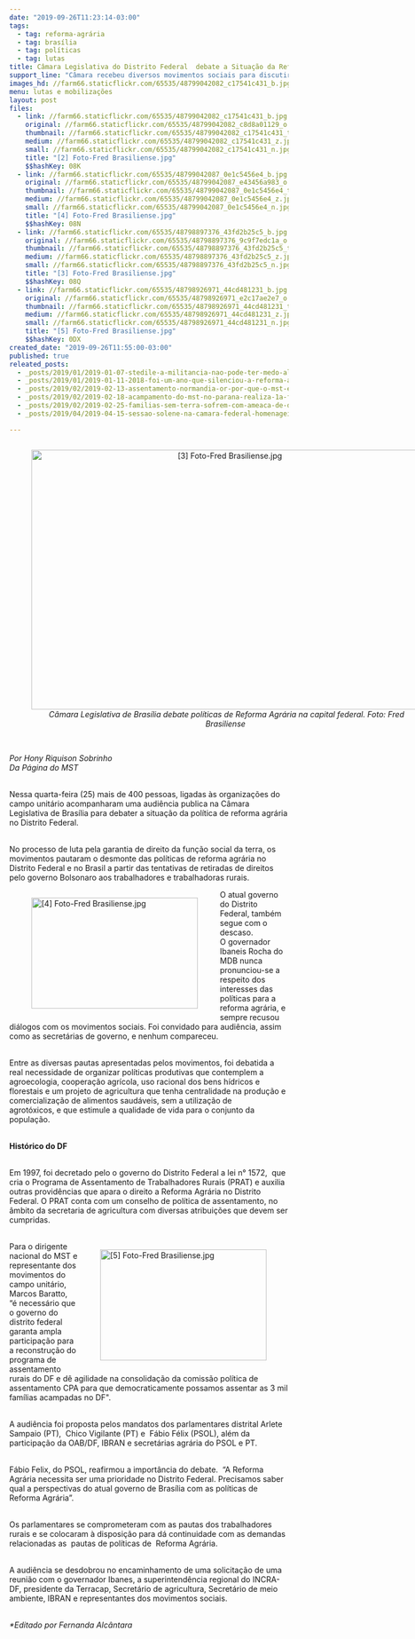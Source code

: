 ```yaml
---
date: "2019-09-26T11:23:14-03:00"
tags:
  - tag: reforma-agrária
  - tag: brasília
  - tag: políticas
  - tag: lutas
title: Câmara Legislativa do Distrito Federal  debate a Situação da Reforma Agrária
support_line: "Câmara recebeu diversos movimentos sociais para discutir a situação da Reforma Agrária no Distrito Federal\n\n"
images_hd: //farm66.staticflickr.com/65535/48799042082_c17541c431_b.jpg
menu: lutas e mobilizações
layout: post
files:
  - link: //farm66.staticflickr.com/65535/48799042082_c17541c431_b.jpg
    original: //farm66.staticflickr.com/65535/48799042082_c8d8a01129_o.jpg
    thumbnail: //farm66.staticflickr.com/65535/48799042082_c17541c431_t.jpg
    medium: //farm66.staticflickr.com/65535/48799042082_c17541c431_z.jpg
    small: //farm66.staticflickr.com/65535/48799042082_c17541c431_n.jpg
    title: "[2] Foto-Fred Brasiliense.jpg"
    $$hashKey: 08K
  - link: //farm66.staticflickr.com/65535/48799042087_0e1c5456e4_b.jpg
    original: //farm66.staticflickr.com/65535/48799042087_e43456a983_o.jpg
    thumbnail: //farm66.staticflickr.com/65535/48799042087_0e1c5456e4_t.jpg
    medium: //farm66.staticflickr.com/65535/48799042087_0e1c5456e4_z.jpg
    small: //farm66.staticflickr.com/65535/48799042087_0e1c5456e4_n.jpg
    title: "[4] Foto-Fred Brasiliense.jpg"
    $$hashKey: 08N
  - link: //farm66.staticflickr.com/65535/48798897376_43fd2b25c5_b.jpg
    original: //farm66.staticflickr.com/65535/48798897376_9c9f7edc1a_o.jpg
    thumbnail: //farm66.staticflickr.com/65535/48798897376_43fd2b25c5_t.jpg
    medium: //farm66.staticflickr.com/65535/48798897376_43fd2b25c5_z.jpg
    small: //farm66.staticflickr.com/65535/48798897376_43fd2b25c5_n.jpg
    title: "[3] Foto-Fred Brasiliense.jpg"
    $$hashKey: 08Q
  - link: //farm66.staticflickr.com/65535/48798926971_44cd481231_b.jpg
    original: //farm66.staticflickr.com/65535/48798926971_e2c17ae2e7_o.jpg
    thumbnail: //farm66.staticflickr.com/65535/48798926971_44cd481231_t.jpg
    medium: //farm66.staticflickr.com/65535/48798926971_44cd481231_z.jpg
    small: //farm66.staticflickr.com/65535/48798926971_44cd481231_n.jpg
    title: "[5] Foto-Fred Brasiliense.jpg"
    $$hashKey: 0DX
created_date: "2019-09-26T11:55:00-03:00"
published: true
releated_posts:
  - _posts/2019/01/2019-01-07-stedile-a-militancia-nao-pode-ter-medo-algum-porque-estamos-lutando-por-justica.md
  - _posts/2019/01/2019-01-11-2018-foi-um-ano-que-silenciou-a-reforma-agraria.md
  - _posts/2019/02/2019-02-13-assentamento-normandia-or-por-que-o-mst-existe.md
  - _posts/2019/02/2019-02-18-acampamento-do-mst-no-parana-realiza-1a-festa-da-colheita-e-da-reforma-agraria.md
  - _posts/2019/02/2019-02-25-familias-sem-terra-sofrem-com-ameaca-de-despejo-em-pernambuco.md
  - _posts/2019/04/2019-04-15-sessao-solene-na-camara-federal-homenageia-a-luta-pela-terra.md

---
```

<div style="text-align:center">
<figure class="image" style="display:inline-block"><img alt="[3] Foto-Fred Brasiliense.jpg" height="468" src="//farm66.staticflickr.com/65535/48798897376_43fd2b25c5_b.jpg" width="700" />
<figcaption><em>&nbsp;C&acirc;mara Legislativa de Bras&iacute;lia debate pol&iacute;ticas de Reforma Agr&aacute;ria na capital federal. Foto: Fred Brasiliense</em></figcaption>
</figure>
</div>

<p><br />
<em>Por Hony Riquison Sobrinho&nbsp;<br />
Da P&aacute;gina do MST</em><br />
&nbsp;</p>

<p>Nessa quarta-feira (25) mais de 400 pessoas, ligadas &agrave;s organiza&ccedil;&otilde;es do campo unit&aacute;rio acompanharam uma audi&ecirc;ncia publica na C&acirc;mara Legislativa de Bras&iacute;lia para debater a situa&ccedil;&atilde;o da pol&iacute;tica de reforma agr&aacute;ria no Distrito Federal.&nbsp; &nbsp;<br />
&nbsp;</p>

<p>No processo de luta pela garantia de direito da fun&ccedil;&atilde;o social da terra, os&nbsp; movimentos pautaram o desmonte das pol&iacute;ticas de reforma agr&aacute;ria no Distrito Federal e no Brasil a partir das tentativas de retiradas de direitos pelo governo Bolsonaro aos trabalhadores e trabalhadoras rurais.&nbsp;&nbsp;</p>

<figure class="image" style="float:left"><img alt="[4] Foto-Fred Brasiliense.jpg" height="200" src="//farm66.staticflickr.com/65535/48799042087_0e1c5456e4_b.jpg" width="300" />
<figcaption></figcaption>
</figure>

<p>O atual governo do Distrito Federal, tamb&eacute;m segue com o descaso. O&nbsp;governador Ibaneis Rocha do MDB nunca pronunciou-se a respeito dos interesses das pol&iacute;ticas para a reforma agr&aacute;ria, e sempre recusou di&aacute;logos com os movimentos sociais. Foi convidado para audi&ecirc;ncia, assim como as secret&aacute;rias de governo, e nenhum compareceu.&nbsp;<br />
&nbsp;</p>

<p>Entre as diversas pautas apresentadas pelos movimentos, foi debatida a real necessidade de organizar pol&iacute;ticas produtivas que contemplem a agroecologia, coopera&ccedil;&atilde;o agr&iacute;cola, uso racional dos bens h&iacute;dricos e florestais e&nbsp;um projeto de agricultura que tenha centralidade na produ&ccedil;&atilde;o e comercializa&ccedil;&atilde;o de alimentos saud&aacute;veis, sem a utiliza&ccedil;&atilde;o de&nbsp;<br />
agrot&oacute;xicos, e que estimule a qualidade de vida para o conjunto da popula&ccedil;&atilde;o.<br />
&nbsp;</p>

<p><strong>Hist&oacute;rico do DF</strong><br />
&nbsp;</p>

<p>Em 1997, foi decretado pelo o governo do Distrito Federal a lei n&deg; 1572,&nbsp; que cria o Programa de Assentamento de Trabalhadores Rurais (PRAT)&nbsp;e auxilia outras provid&ecirc;ncias que apara o direito a Reforma Agr&aacute;ria no Distrito Federal. O PRAT conta com um conselho de pol&iacute;tica de assentamento, no &acirc;mbito da secretaria de agricultura com diversas atribui&ccedil;&otilde;es que devem ser cumpridas.<br />
&nbsp;</p>

<figure class="image" style="float:right"><img alt="[5] Foto-Fred Brasiliense.jpg" height="200" src="//farm66.staticflickr.com/65535/48798926971_44cd481231_b.jpg" width="300" />
<figcaption></figcaption>
</figure>

<p>Para o dirigente nacional do MST e representante dos movimentos do campo unit&aacute;rio, Marcos Baratto, &ldquo;&eacute;&nbsp;necess&aacute;rio que o governo do distrito federal garanta ampla participa&ccedil;&atilde;o para a reconstru&ccedil;&atilde;o do programa de assentamento rurais do DF e d&ecirc; agilidade na consolida&ccedil;&atilde;o da comiss&atilde;o pol&iacute;tica de assentamento CPA para que democraticamente possamos assentar as 3 mil fam&iacute;lias acampadas no DF&quot;.&nbsp;<br />
&nbsp;</p>

<p>A audi&ecirc;ncia foi proposta pelos mandatos dos parlamentares distrital Arlete Sampaio (PT),&nbsp; Chico Vigilante (PT) e&nbsp; F&aacute;bio F&eacute;lix (PSOL), al&eacute;m da participa&ccedil;&atilde;o da OAB/DF, IBRAN e secret&aacute;rias agr&aacute;ria do PSOL e PT.&nbsp;<br />
&nbsp;</p>

<p>F&aacute;bio Felix, do PSOL, reafirmou a import&acirc;ncia do debate. &nbsp;&ldquo;A Reforma Agr&aacute;ria necessita ser uma prioridade no Distrito Federal. Precisamos saber qual a perspectivas do atual governo de Bras&iacute;lia com as pol&iacute;ticas de Reforma Agr&aacute;ria&rdquo;.&nbsp;<br />
&nbsp;</p>

<p>Os parlamentares se comprometeram com as pautas dos trabalhadores rurais e se colocaram &agrave; disposi&ccedil;&atilde;o para d&aacute; continuidade com as demandas relacionadas as&nbsp; pautas de pol&iacute;ticas de&nbsp; Reforma Agr&aacute;ria.&nbsp;<br />
&nbsp;</p>

<p>A audi&ecirc;ncia se desdobrou no encaminhamento de uma solicita&ccedil;&atilde;o de uma reuni&atilde;o com o governador Ibanes, a superintend&ecirc;ncia regional do INCRA-DF, presidente da Terracap, Secret&aacute;rio de agricultura, Secret&aacute;rio de meio ambiente, IBRAN e representantes dos movimentos sociais.&nbsp;&nbsp;</p>

<p><br />
<em>*Editado por Fernanda Alc&acirc;ntara</em></p>
